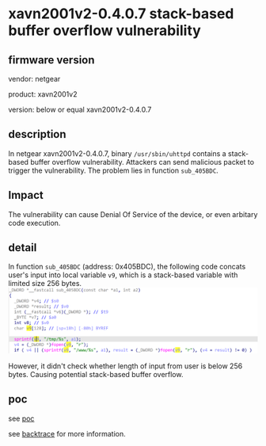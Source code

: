 # xavn2001v2-0.4.0.7 stack-based buffer overflow vulnerability
## firmware version
vendor: netgear

product: xavn2001v2

version: below or equal xavn2001v2-0.4.0.7

## description
In netgear xavn2001v2-0.4.0.7, binary `/usr/sbin/uhttpd` contains a stack-based buffer overflow vulnerability. Attackers can send malicious packet to trigger the vulnerability. The problem lies in function `sub_405BDC`.

## Impact
The vulnerability can cause Denial Of Service of the device, or even arbitary code execution.

## detail
In function `sub_405BDC` (address: 0x405BDC), the following code concats user's input into local variable `v9`, which is a stack-based variable with limited size 256 bytes.
![alt text](image.png)

However, it didn't check whether length of input from user is below 256 bytes. Causing potential stack-based buffer overflow. 



## poc
see [poc](./poc)

see [backtrace](./backtrace) for more information.
